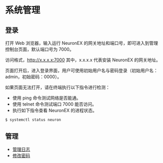 # 系统管理

## 登录

打开 Web 浏览器，输入运行 NeuronEX 的网关地址和端口号，即可进入到管理控制台页面，默认端口号为 7000。

访问格式，http://x.x.x.x:7000 其中，x.x.x.x 代表安装 NeuronEX 的网关地址。

页面打开后，进入登录界面，用户可使用初始用户名与密码登录（初始用户名：admin，初始密码：0000）。

如果页面无法打开，请在终端执行以下指令进行检测：

* 使用 ping 命令测试网络是否能通。
* 使用 telnet 命令测试端口 7000 能否访问。
* 执行如下指令查看 NeuronEX 的进程状态。

```
$ systemctl status neuron
```

## 管理

* [管理日志](./logs.md)
* [修改密码](./password.md)